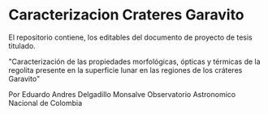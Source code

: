 # Caracterizacion Crateres Garavito
El repositorio contiene, los editables del documento de proyecto de tesis titulado.


"Caracterización de las propiedades morfológicas, ópticas y térmicas de la regolita presente en la superficie lunar
en las regiones de los cráteres Garavito"

Por
Eduardo Andres Delgadillo Monsalve
Observatorio Astronomico Nacional de Colombia
